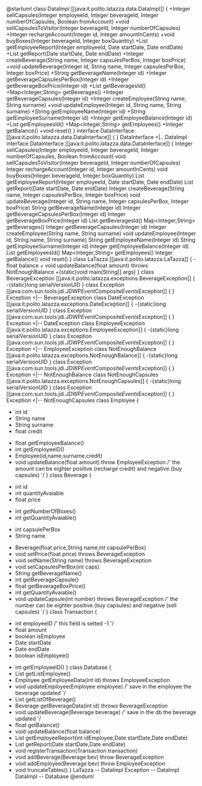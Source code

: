 @startuml
class DataImpl [[java:it.polito.latazza.data.DataImpl]] {
    +Integer sellCapsules(Integer employeeId, Integer beverageId, Integer numberOfCapsules, Boolean fromAccount)
    +void sellCapsulesToVisitor(Integer beverageId, Integer numberOfCapsules)
    +Integer rechargeAccount(Integer id, Integer amountInCents)
    +void buyBoxes(Integer beverageId, Integer boxQuantity)
    +List<String> getEmployeeReport(Integer employeeId, Date startDate, Date endDate)
    +List<String> getReport(Date startDate, Date endDate)
    +Integer createBeverage(String name, Integer capsulesPerBox, Integer boxPrice)
    +void updateBeverage(Integer id, String name, Integer capsulesPerBox, Integer boxPrice)
    +String getBeverageName(Integer id)
    +Integer getBeverageCapsulesPerBox(Integer id)
    +Integer getBeverageBoxPrice(Integer id)
    +List<Integer> getBeveragesId()
    +Map<Integer,String> getBeverages()
    +Integer getBeverageCapsules(Integer id)
    +Integer createEmployee(String name, String surname)
    +void updateEmployee(Integer id, String name, String surname)
    +String getEmployeeName(Integer id)
    +String getEmployeeSurname(Integer id)
    +Integer getEmployeeBalance(Integer id)
    +List<Integer> getEmployeesId()
    +Map<Integer,String> getEmployees()
    +Integer getBalance()
    +void reset()
}
interface DataInterface [[java:it.polito.latazza.data.DataInterface]] {
}
DataInterface <|.. DataImpl
interface DataInterface [[java:it.polito.latazza.data.DataInterface]] {
    Integer sellCapsules(Integer employeeId, Integer beverageId, Integer numberOfCapsules, Boolean fromAccount)
    void sellCapsulesToVisitor(Integer beverageId, Integer numberOfCapsules)
    Integer rechargeAccount(Integer id, Integer amountInCents)
    void buyBoxes(Integer beverageId, Integer boxQuantity)
    List<String> getEmployeeReport(Integer employeeId, Date startDate, Date endDate)
    List<String> getReport(Date startDate, Date endDate)
    Integer createBeverage(String name, Integer capsulesPerBox, Integer boxPrice)
    void updateBeverage(Integer id, String name, Integer capsulesPerBox, Integer boxPrice)
    String getBeverageName(Integer id)
    Integer getBeverageCapsulesPerBox(Integer id)
    Integer getBeverageBoxPrice(Integer id)
    List<Integer> getBeveragesId()
    Map<Integer,String> getBeverages()
    Integer getBeverageCapsules(Integer id)
    Integer createEmployee(String name, String surname)
    void updateEmployee(Integer id, String name, String surname)
    String getEmployeeName(Integer id)
    String getEmployeeSurname(Integer id)
    Integer getEmployeeBalance(Integer id)
    List<Integer> getEmployeesId()
    Map<Integer,String> getEmployees()
    Integer getBalance()
    void reset()
}
class LaTazza [[java:it.polito.latazza.LaTazza]] {
        - float balance
        + void updateBalance(float amount) throws NotEnoughBalance
    +{static}void main(String[] args)
}
class BeverageException [[java:it.polito.latazza.exceptions.BeverageException]] {
    -{static}long serialVersionUID
}
class Exception [[java:com.sun.tools.jdi.JDWP$Event$Composite$Events$Exception]] {
}
Exception <|-- BeverageException
class DateException [[java:it.polito.latazza.exceptions.DateException]] {
    -{static}long serialVersionUID
}
class Exception [[java:com.sun.tools.jdi.JDWP$Event$Composite$Events$Exception]] {
}
Exception <|-- DateException
class EmployeeException [[java:it.polito.latazza.exceptions.EmployeeException]] {
    -{static}long serialVersionUID
}
class Exception [[java:com.sun.tools.jdi.JDWP$Event$Composite$Events$Exception]] {
}
Exception <|-- EmployeeException
class NotEnoughBalance [[java:it.polito.latazza.exceptions.NotEnoughBalance]] {
    -{static}long serialVersionUID
}
class Exception [[java:com.sun.tools.jdi.JDWP$Event$Composite$Events$Exception]] {
}
Exception <|-- NotEnoughBalance
class NotEnoughCapsules [[java:it.polito.latazza.exceptions.NotEnoughCapsules]] {
    -{static}long serialVersionUID
}
class Exception [[java:com.sun.tools.jdi.JDWP$Event$Composite$Events$Exception]] {
}
Exception <|-- NotEnoughCapsules
class Employee {
   - int id
   - String name
   - String surname
   - float credit
   + float getEmployeeBalance()
   + int getEmployeeID()
   + Employee(id,name,surname,credit)
   + void updateBalance(float amount) throw EmployeeException /' the amount can be eighter positive (recharge credit) and negative (buy capsules) '/
}
class Beverage {
   - int id
   - int quantityAvaiable
   - float price
   + int getNumberOfBoxes()
   + int getQuantityAvaiable()
   - int capsulePerBox
   - String name
   + Beverage(float price,String name,int capsulePerBox)
   + void setPrice(float price) throws BeverageException
   + void setName(String name) throws BeverageException
   + void setCapsulesPerBox(int caps)
   + String getBeverageName()
   + int getBeverageCapsule()
   + float getBeverageBoxPrice()
   + int getQuantityAvaiable()
   + void updateCapsule(int number) throws BeverageException /' the number can be eighter positive (buy capsules) and negative (sell capsules) '/
}
class Transaction {
   - int employeeID /' this field is setted -1 '/
   - float amount 
   - boolean isEmployee
   - Date startDate
   - Date endDate
   - boolean isEmployee()
   + int getEmployeeID()
}
class Database {
   + List<Integer> getListEmployee()
   + Employee getEmployeeData(int id) throws EmployeeException
   + void updateEmployee(Employee employee) /' save in the employee the beverage updated '/
   + List<Integer> getListOfBeverage()
   + Beverage getBeverageData(int id) throws BeverageException
   + void updateBeverage(Beverage beverage) /' save in the db the beverage updated '/
   + float getBalance()
   + void updateBalance(float balance)
   + List<Transaction> getEmployeeReport(int idEmployee,Date startDate,Date endDate)
   + List<Transaction> getReport(Date startDate,Date endDate)
   + void registerTransaction(Transaction transaction)
   + void addBeverage(Beverage bev) throw BeverageException
   + void addEmployee(Beverage bev) throw EmployeeException
   + void truncateTables()
}
LaTazza -- DataImpl
Exception -- DataImpl
DataImpl -- Database
@enduml
